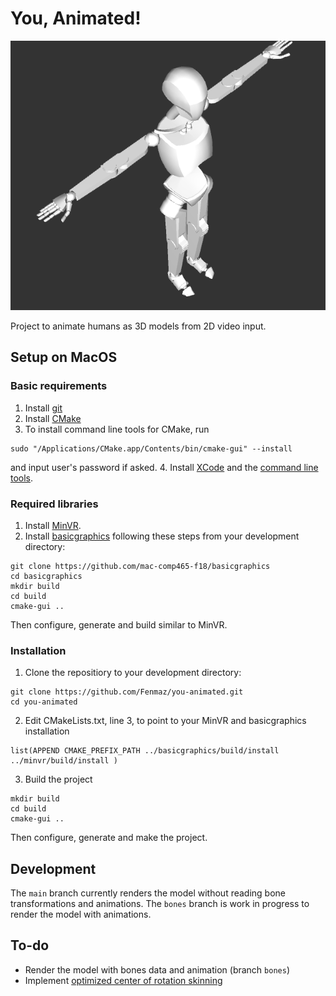 # You, Animated!

![alt text](https://github.com/Fenmaz/you-animated/blob/bones/resources/Screen%20Shot%202018-11-27%20at%208.49.22%20PM.png "Rigged Model")


Project to animate humans as 3D models from 2D video input.

## Setup on MacOS
### Basic requirements
1. Install [git](https://git-scm.com/book/en/v2/Getting-Started-Installing-Git)
2. Install [CMake](https://cmake.org/download/)
3. To install command line tools for CMake, run
```
sudo "/Applications/CMake.app/Contents/bin/cmake-gui" --install
```
and input user's password if asked.
4. Install [XCode](https://developer.apple.com/xcode/) and the [command line tools](https://www.moncefbelyamani.com/how-to-install-xcode-homebrew-git-rvm-ruby-on-mac/#laptop-script).

### Required libraries
1. Install [MinVR](https://github.com/mac-comp465-f18/minvr).
2. Install [basicgraphics](https://github.com/mac-comp465-f18/basicgraphics) following these steps from your development directory:
  ```
  git clone https://github.com/mac-comp465-f18/basicgraphics
  cd basicgraphics
  mkdir build
  cd build
  cmake-gui ..
  ```
  Then configure, generate and build similar to MinVR.


### Installation
1. Clone the repositiory to your development directory:
```
git clone https://github.com/Fenmaz/you-animated.git
cd you-animated
```

2. Edit CMakeLists.txt, line 3, to point to your MinVR and basicgraphics installation
```
list(APPEND CMAKE_PREFIX_PATH ../basicgraphics/build/install ../minvr/build/install )
```

3. Build the project
```
mkdir build
cd build
cmake-gui ..
```
Then configure, generate and make the project.

## Development
The ```main``` branch currently renders the model without reading bone transformations and animations.
The ```bones``` branch is work in progress to render the model with animations.

## To-do
- Render the model with bones data and animation (branch ```bones```)
- Implement [optimized center of rotation skinning](https://dl.acm.org/citation.cfm?id=2925959)
